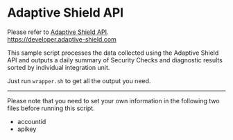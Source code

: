 # Adaptive Shield API
Please refer to [Adaptive Shield API](https://developer.adaptive-shield.com).  
https://developer.adaptive-shield.com  

This sample script processes the data collected using the Adaptive Shield API and outputs a daily summary of Security Checks and diagnostic results sorted by individual integration unit.  

Just run `wrapper.sh` to get all the output you need.  

---
Please note that you need to set your own information in the following two files before running this script.  
- accountid
- apikey